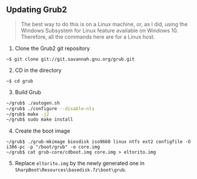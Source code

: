 ## Updating Grub2

> The best way to do this is on a Linux machine, or, as I did, using the Windows Subsystem for Linux feature available on Windows 10. Therefore, all the commands here are for a Linux host.

1. Clone the Grub2 git repository
```
~$ git clone git://git.savannah.gnu.org/grub.git
```
2. CD in the directory
```
~$ cd grub
```
3. Build Grub
```sh
~/grub$ ./autogen.sh
~/grub$ ./configure --disable-nls
~/grub$ make -j2
~/grub$ sudo make install
```
4. Create the boot image
```
~/grub$ ./grub-mkimage biosdisk iso9660 linux ntfs ext2 configfile -O i386-pc -p "/boot/grub" -o core.img
~/grub$ cat grub-core/cdboot.img core.img > eltorito.img
```
5. Replace `eltorito.img` by the newly generated one in `SharpBoot\Resources\basedisk.7z\boot\grub`.
